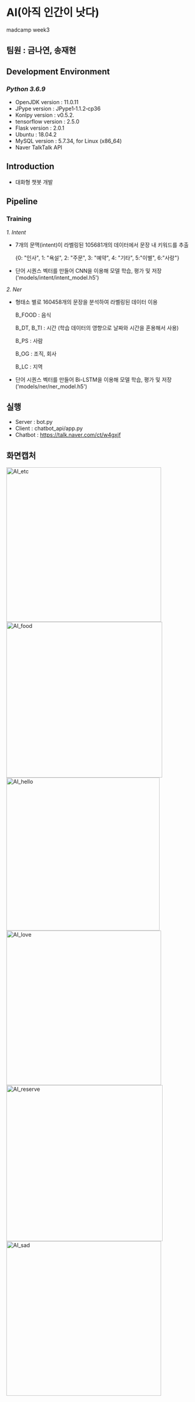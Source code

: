 # AI(아직 인간이 낫다)
madcamp week3

## 팀원 : 금나연, 송재현

## Development Environment

### *Python 3.6.9*

  * OpenJDK version : 11.0.11
  * JPype version : JPype1‑1.1.2‑cp36
  * Konlpy version : v0.5.2.
  * tensorflow version : 2.5.0
  * Flask version : 2.0.1
  * Ubuntu : 18.04.2
  * MySQL version : 5.7.34, for Linux (x86_64)
  * Naver TalkTalk API

## Introduction
- 대화형 챗봇 개발

## Pipeline
### Training
*1. Intent*
- 7개의 문맥(intent)이 라벨링된 105681개의 데이터에서 문장 내 키워드를 추출

    {0: "인사", 1: "욕설", 2: "주문", 3: "예약", 4: "기타", 5:"이별", 6:"사랑"}
- 단어 시퀀스 벡터를 만들어 CNN을 이용해 모델 학습, 평가 및 저장 ('models/intent/intent_model.h5')

*2. Ner*
- 형태소 별로 160458개의 문장을 분석하여 라벨링된 데이터 이용


    B_FOOD : 음식
    
    B_DT, B_TI : 시간 (학습 데이터의 영향으로 날짜와 시간을 혼용해서 사용)
    
    B_PS : 사람
    
    B_OG : 조직, 회사
    
    B_LC : 지역
    
- 단어 시퀀스 벡터를 만들어 Bi-LSTM을 이용해 모델 학습, 평가 및 저장 ('models/ner/ner_model.h5')

## 실행 
- Server : bot.py
- Client : chatbot_api/app.py
- Chatbot : https://talk.naver.com/ct/w4gxjf

## 화면캡처
<img width="406" alt="AI_etc" src="https://user-images.githubusercontent.com/82078588/126426779-fcce688f-1104-4ab6-a737-4a1a31847b84.png">
<img width="409" alt="AI_food" src="https://user-images.githubusercontent.com/82078588/126426788-7fbb0c71-1577-4709-8c23-927e803fe5da.png">
<img width="402" alt="AI_hello" src="https://user-images.githubusercontent.com/82078588/126426791-3d05ed31-5669-4145-91f0-05832b730276.png">
<img width="406" alt="AI_love" src="https://user-images.githubusercontent.com/82078588/126426794-4ef22d79-b746-4c77-8a85-0dd09781f5fe.png">
<img width="410" alt="AI_reserve" src="https://user-images.githubusercontent.com/82078588/126426797-54b54302-ba79-4c3b-a658-70a015a75765.png">
<img width="406" alt="AI_sad" src="https://user-images.githubusercontent.com/82078588/126426799-da564a5c-c5f8-48a2-abce-4684cbced8f8.png">
